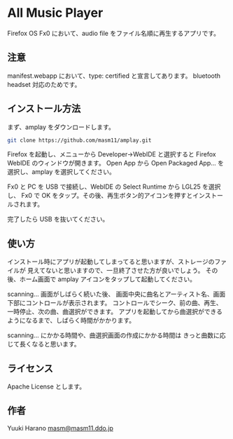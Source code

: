 # All Music Player

Firefox OS Fx0 において、audio file をファイル名順に再生するアプリです。

## 注意

manifest.webapp において、type: certified と宣言してあります。
bluetooth headset 対応のためです。

## インストール方法

まず、amplay をダウンロードします。

````bash
git clone https://github.com/masm11/amplay.git
````

Firefox を起動し、メニューから Developer→WebIDE と選択すると
Firefox WebIDE のウィンドウが開きます。
Open App から Open Packaged App... を選択し、amplay を選択してください。

Fx0 と PC を USB で接続し、WebIDE の Select Runtime から LGL25 を選択し、
Fx0 で OK をタップ。その後、再生ボタン的アイコンを押すとインストールされます。

完了したら USB を抜いてください。

## 使い方

インストール時にアプリが起動してしまってると思いますが、ストレージのファイルが
見えてないと思いますので、一旦終了させた方が良いでしょう。
その後、ホーム画面で amplay アイコンをタップして起動してください。

scanning... 画面がしばらく続いた後、
画面中央に曲名とアーティスト名、画面下部にコントロールが表示されます。
コントロールでシーク、前の曲、再生、一時停止、次の曲、曲選択ができます。
アプリを起動してから曲選択ができるようになるまで、しばらく時間がかかります。

scanning... にかかる時間や、曲選択画面の作成にかかる時間は
きっと曲数に応じて長くなると思います。

## ライセンス

Apache License とします。

## 作者

Yuuki Harano <masm@masm11.ddo.jp>
